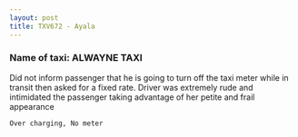 ```yaml
---
layout: post
title: TXV672 - Ayala
---
```


### Name of taxi: ALWAYNE TAXI

Did not inform passenger that he is going to turn off the taxi meter while in transit then asked for a fixed rate. Driver was extremely rude and intimidated the passenger taking advantage of her petite and frail appearance

```Over charging, No meter```
